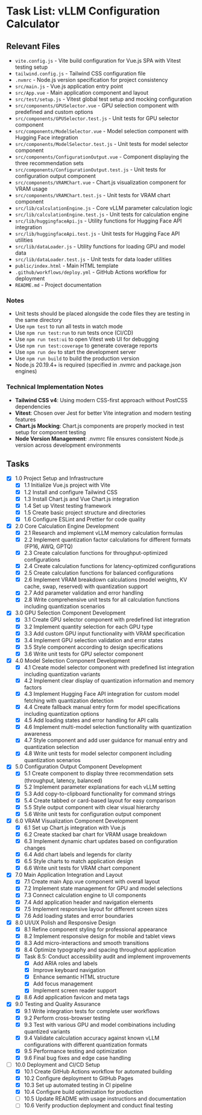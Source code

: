 # Task List: vLLM Configuration Calculator

## Relevant Files

- `vite.config.js` - Vite build configuration for Vue.js SPA with Vitest testing setup
- `tailwind.config.js` - Tailwind CSS configuration file
- `.nvmrc` - Node.js version specification for project consistency
- `src/main.js` - Vue.js application entry point
- `src/App.vue` - Main application component and layout
- `src/test/setup.js` - Vitest global test setup and mocking configuration
- `src/components/GPUSelector.vue` - GPU selection component with predefined and custom options
- `src/components/GPUSelector.test.js` - Unit tests for GPU selector component
- `src/components/ModelSelector.vue` - Model selection component with Hugging Face integration
- `src/components/ModelSelector.test.js` - Unit tests for model selector component
- `src/components/ConfigurationOutput.vue` - Component displaying the three recommendation sets
- `src/components/ConfigurationOutput.test.js` - Unit tests for configuration output component
- `src/components/VRAMChart.vue` - Chart.js visualization component for VRAM usage
- `src/components/VRAMChart.test.js` - Unit tests for VRAM chart component
- `src/lib/calculationEngine.js` - Core vLLM parameter calculation logic
- `src/lib/calculationEngine.test.js` - Unit tests for calculation engine
- `src/lib/huggingfaceApi.js` - Utility functions for Hugging Face API integration
- `src/lib/huggingfaceApi.test.js` - Unit tests for Hugging Face API utilities
- `src/lib/dataLoader.js` - Utility functions for loading GPU and model data
- `src/lib/dataLoader.test.js` - Unit tests for data loader utilities
- `public/index.html` - Main HTML template
- `.github/workflows/deploy.yml` - GitHub Actions workflow for deployment
- `README.md` - Project documentation

### Notes

- Unit tests should be placed alongside the code files they are testing in the same directory
- Use `npm test` to run all tests in watch mode
- Use `npm run test:run` to run tests once (CI/CD)
- Use `npm run test:ui` to open Vitest web UI for debugging
- Use `npm run test:coverage` to generate coverage reports
- Use `npm run dev` to start the development server
- Use `npm run build` to build the production version
- Node.js 20.19.4+ is required (specified in .nvmrc and package.json engines)

### Technical Implementation Notes

- **Tailwind CSS v4**: Using modern CSS-first approach without PostCSS dependencies
- **Vitest**: Chosen over Jest for better Vite integration and modern testing features
- **Chart.js Mocking**: Chart.js components are properly mocked in test setup for component testing
- **Node Version Management**: .nvmrc file ensures consistent Node.js version across development environments

## Tasks

- [x] 1.0 Project Setup and Infrastructure
  - [x] 1.1 Initialize Vue.js project with Vite
  - [x] 1.2 Install and configure Tailwind CSS
  - [x] 1.3 Install Chart.js and Vue Chart.js integration
  - [x] 1.4 Set up Vitest testing framework
  - [x] 1.5 Create basic project structure and directories
  - [x] 1.6 Configure ESLint and Prettier for code quality
- [x] 2.0 Core Calculation Engine Development
  - [x] 2.1 Research and implement vLLM memory calculation formulas
  - [x] 2.2 Implement quantization factor calculations for different formats (FP16, AWQ, GPTQ)
  - [x] 2.3 Create calculation functions for throughput-optimized configurations
  - [x] 2.4 Create calculation functions for latency-optimized configurations
  - [x] 2.5 Create calculation functions for balanced configurations
  - [x] 2.6 Implement VRAM breakdown calculations (model weights, KV cache, swap, reserved) with quantization support
  - [x] 2.7 Add parameter validation and error handling
  - [x] 2.8 Write comprehensive unit tests for all calculation functions including quantization scenarios
- [x] 3.0 GPU Selection Component Development
  - [x] 3.1 Create GPU selector component with predefined list integration
  - [x] 3.2 Implement quantity selection for each GPU type
  - [x] 3.3 Add custom GPU input functionality with VRAM specification
  - [x] 3.4 Implement GPU selection validation and error states
  - [x] 3.5 Style component according to design specifications
  - [x] 3.6 Write unit tests for GPU selector component
- [x] 4.0 Model Selection Component Development
  - [x] 4.1 Create model selector component with predefined list integration including quantization variants
  - [x] 4.2 Implement clear display of quantization information and memory factors
  - [x] 4.3 Implement Hugging Face API integration for custom model fetching with quantization detection
  - [x] 4.4 Create fallback manual entry form for model specifications including quantization options
  - [x] 4.5 Add loading states and error handling for API calls
  - [x] 4.6 Implement multi-model selection functionality with quantization awareness
  - [x] 4.7 Style component and add user guidance for manual entry and quantization selection
  - [x] 4.8 Write unit tests for model selector component including quantization scenarios
- [x] 5.0 Configuration Output Component Development
  - [x] 5.1 Create component to display three recommendation sets (throughput, latency, balanced)
  - [x] 5.2 Implement parameter explanations for each vLLM setting
  - [x] 5.3 Add copy-to-clipboard functionality for command strings
  - [x] 5.4 Create tabbed or card-based layout for easy comparison
  - [x] 5.5 Style output component with clear visual hierarchy
  - [x] 5.6 Write unit tests for configuration output component
- [x] 6.0 VRAM Visualization Component Development
  - [x] 6.1 Set up Chart.js integration with Vue.js
  - [x] 6.2 Create stacked bar chart for VRAM usage breakdown
  - [x] 6.3 Implement dynamic chart updates based on configuration changes
  - [x] 6.4 Add chart labels and legends for clarity
  - [x] 6.5 Style charts to match application design
  - [x] 6.6 Write unit tests for VRAM chart component
- [x] 7.0 Main Application Integration and Layout
  - [x] 7.1 Create main App.vue component with overall layout
  - [x] 7.2 Implement state management for GPU and model selections
  - [x] 7.3 Connect calculation engine to UI components
  - [x] 7.4 Add application header and navigation elements
  - [x] 7.5 Implement responsive layout for different screen sizes
  - [x] 7.6 Add loading states and error boundaries
- [x] 8.0 UI/UX Polish and Responsive Design
  - [x] 8.1 Refine component styling for professional appearance
  - [x] 8.2 Implement responsive design for mobile and tablet views
  - [x] 8.3 Add micro-interactions and smooth transitions
  - [x] 8.4 Optimize typography and spacing throughout application
  - [x] Task 8.5: Conduct accessibility audit and implement improvements
    - [x] Add ARIA roles and labels
    - [x] Improve keyboard navigation
    - [x] Enhance semantic HTML structure
    - [x] Add focus management
    - [x] Implement screen reader support
  - [x] 8.6 Add application favicon and meta tags
- [x] 9.0 Testing and Quality Assurance
  - [x] 9.1 Write integration tests for complete user workflows
  - [x] 9.2 Perform cross-browser testing
  - [x] 9.3 Test with various GPU and model combinations including quantized variants
  - [x] 9.4 Validate calculation accuracy against known vLLM configurations with different quantization formats
  - [x] 9.5 Performance testing and optimization
  - [x] 9.6 Final bug fixes and edge case handling
- [ ] 10.0 Deployment and CI/CD Setup
  - [x] 10.1 Create GitHub Actions workflow for automated building
  - [x] 10.2 Configure deployment to GitHub Pages
  - [x] 10.3 Set up automated testing in CI pipeline
  - [x] 10.4 Configure build optimization for production
  - [ ] 10.5 Update README with usage instructions and documentation
  - [ ] 10.6 Verify production deployment and conduct final testing
